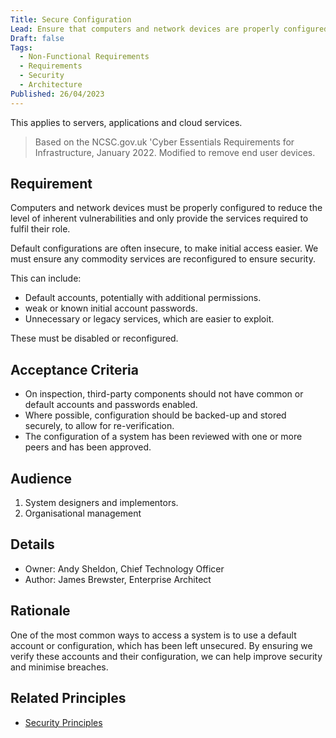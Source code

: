 ```yaml
---
Title: Secure Configuration
Lead: Ensure that computers and network devices are properly configured to reduce the level of inherent vulnerabilities and only provide the services required to fulfil their role.
Draft: false
Tags:
  - Non-Functional Requirements
  - Requirements
  - Security
  - Architecture
Published: 26/04/2023
---
```

This applies to servers, applications and cloud services.

> Based on the NCSC.gov.uk 'Cyber Essentials Requirements for Infrastructure, January 2022. Modified to remove end user devices.

## Requirement

Computers and network devices must be properly configured to reduce the level of inherent vulnerabilities and only provide the services required to fulfil their role.

Default configurations are often insecure, to make initial access easier. We must ensure any commodity services are reconfigured to ensure security.

This can include:

* Default accounts, potentially with additional permissions.
* weak or known initial account passwords.
* Unnecessary or legacy services, which are easier to exploit.

These must be disabled or reconfigured.

## Acceptance Criteria

* On inspection, third-party components should not have common or default accounts and passwords enabled.
* Where possible, configuration should be backed-up and stored securely, to allow for re-verification.
* The configuration of a system has been reviewed with one or more peers and has been approved.

## Audience

  1. System designers and implementors.
  2. Organisational management

## Details

* Owner: Andy Sheldon, Chief Technology Officer
* Author: James Brewster, Enterprise Architect

## Rationale

One of the most common ways to access a system is to use a default account or configuration, which has been left unsecured. By ensuring we verify these accounts and their configuration, we can help improve security and minimise breaches.

## Related Principles

* [Security Principles](xref:security-principles)
